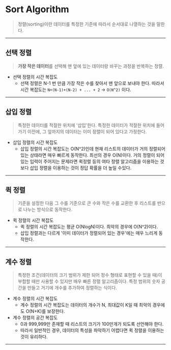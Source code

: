 # Sort Algorithm
> 정렬(sorting)이란 데이터를 특정한 기준에 따라서 순서대로 나열하는 것을 말한다.
---
## 선택 정렬
> **가장 작은 데이터**를 선택해 맨 앞에 있는 데이터랑 바꾸는 과정을 반복하는 정렬.
> 
- 선택 정렬의 시간 복잡도
    - 선택 정렬은 N-1 번 만큼 가장 작은 수를 찾아서 맨 앞으로 보내야 한다.
따라서 시간 복잡도는 ```N+(N-1)+(N-2) + ... + 2``` -> ```O(N^2)``` 이다.
---

## 삽입 정렬
> 특정한 데이터를 적절한 위치에 '삽입'한다.
> 특정한 데이터가 적절한 위치에 들어가기 이전에, 그 앞까지의 데이터는 이미 정렬이 되어 있다고 가정한다.

- 삽입 정렬의 시간 복잡도
  - 삽입 정렬의 시간 복잡도는 O(N^2)인데 현재 리스트의 데이터가 거의 정렬되어 있는 상태라면 매우 빠르게 동작한다. 최선의 경우 O(N)이다. 거의 정렬이 되어 있는 입력이 주어지는 문제라면 퀵정렬 등의 여타 정렬 알고리즘을 이용하는 것 보다 삽입 정렬을 이용하는 것이 정답 확률을 더 높일 수있다.

---
## 퀵 정렬
> 기준을 설정한 다음 그 수를 기준으로 큰 수와 작은 수를 교환한 후 리스트를 반으로 나누는 방식으로 동작한다.

- 퀵 정렬의 시간 복잡도
  - 퀵 정렬의 시간 복잡도는 평균 O(NlogN)이다. 최악의 경우에 O(N^2)이다.
  - 삽입 정렬과는 다르게 '이미 데이터가 정렬되어 있는 경우'에는 매우 느리게 동작한다.

---

## 계수 정렬
> 특정한 조건(데이터의 크기 범위가 제한 되어 정수 형태로 표현할 수 있을 때)이 부합할 때만 사용할 수 있지만 매우 빠른 정렬 알고리즘이다.
> 특정 범위의 숫자 공간을 만들고 거기에 개수를 추가하여 정렬하는 식이다.

- 계수 정렬의 시간 복잡도
  - 계수 정렬의 시간 복잡도는 데이터의 개수가 N, 최대값이 K일 때 최악의 경우에도 O(N+K)를 보장한다.
- 계수 정렬의 공간 복잡도
  - 0과 999,999만 존재할 때 리스트의 크기가 100만개가 되도록 선언해야 한다.
  - 따라서 일반적인 경우, 데이터의 특성을 파악하기 어렵다면 퀵 정렬을 이용하는 것이 유리하다.
---